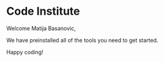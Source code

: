 # Code Institute

Welcome Matija Basanovic,

We have preinstalled all of the tools you need to get started.

Happy coding!